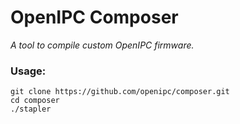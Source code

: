# OpenIPC Composer
_A tool to compile custom OpenIPC firmware._

### Usage:
```
git clone https://github.com/openipc/composer.git
cd composer
./stapler
```
